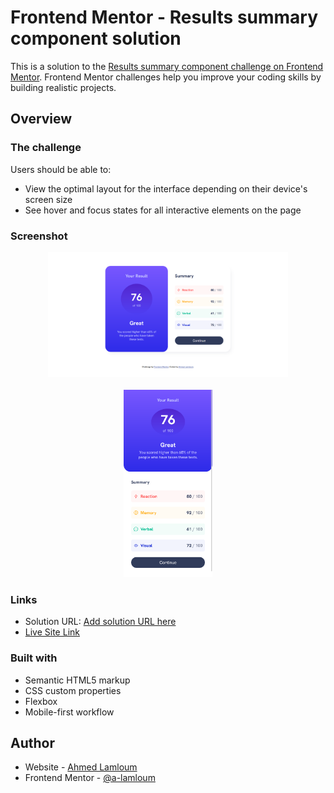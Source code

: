 # Frontend Mentor - Results summary component solution

This is a solution to the [Results summary component challenge on Frontend Mentor](https://www.frontendmentor.io/challenges/results-summary-component-CE_K6s0maV). Frontend Mentor challenges help you improve your coding skills by building realistic projects.

## Overview

### The challenge

Users should be able to:

- View the optimal layout for the interface depending on their device's screen size
- See hover and focus states for all interactive elements on the page

### Screenshot

<div style="text-align: center">
<img src="assets/images/Screenshot-Desktop.png" height=200px><br><br> 
<img src="assets/images/Screenshot-Mobile.png" height=300px>
</div>

### Links

- Solution URL: [Add solution URL here](https://github.com/a-lamloum/FEM-results-summary-component)
- [Live Site Link](https://a-lamloum.github.io/FEM-results-summary-component/)

### Built with

- Semantic HTML5 markup
- CSS custom properties
- Flexbox
- Mobile-first workflow

## Author

- Website - [Ahmed Lamloum](https://a-lamloum.github.io/react-portfolio/)
- Frontend Mentor - [@a-lamloum](https://www.frontendmentor.io/profile/a-lamloum)
